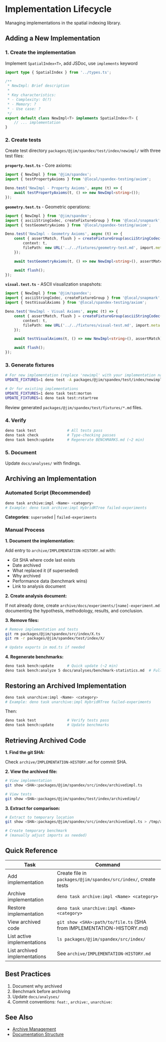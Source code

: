 # Implementation Lifecycle

Managing implementations in the spatial indexing library.

## Adding a New Implementation

### 1. Create the implementation

Implement `SpatialIndex<T>`, add JSDoc, use `implements` keyword

```typescript
import type { SpatialIndex } from '../types.ts';

/**
 * NewImpl: Brief description
 *
 * Key characteristics:
 * - Complexity: O(?)
 * - Memory: ?
 * - Use case: ?
 */
export default class NewImpl<T> implements SpatialIndex<T> {
	// ... implementation
}
```

### 2. Create tests

Create test directory `packages/@jim/spandex/test/index/newimpl/` with three test files:

**`property.test.ts`** - Core axioms:

```typescript
import { NewImpl } from '@jim/spandex';
import { testPropertyAxioms } from '@local/spandex-testing/axiom';

Deno.test('NewImpl - Property Axioms', async (t) => {
	await testPropertyAxioms(t, () => new NewImpl<string>());
});
```

**`geometry.test.ts`** - Geometric operations:

```typescript
import { NewImpl } from '@jim/spandex';
import { asciiStringCodec, createFixtureGroup } from '@local/snapmark';
import { testGeometryAxioms } from '@local/spandex-testing/axiom';

Deno.test('NewImpl - Geometry Axioms', async (t) => {
	const { assertMatch, flush } = createFixtureGroup(asciiStringCodec(), {
		context: t,
		filePath: new URL('../../fixtures/geometry-test.md', import.meta.url),
	});

	await testGeometryAxioms(t, () => new NewImpl<string>(), assertMatch);

	await flush();
});
```

**`visual.test.ts`** - ASCII visualization snapshots:

```typescript
import { NewImpl } from '@jim/spandex';
import { asciiStringCodec, createFixtureGroup } from '@local/snapmark';
import { testVisualAxioms } from '@local/spandex-testing/axiom';

Deno.test('NewImpl - Visual Axioms', async (t) => {
	const { assertMatch, flush } = createFixtureGroup(asciiStringCodec(), {
		context: t,
		filePath: new URL('../../fixtures/visual-test.md', import.meta.url),
	});

	await testVisualAxioms(t, () => new NewImpl<string>(), assertMatch);

	await flush();
});
```

### 3. Generate fixtures

```bash
# For new implementation (replace 'newimpl' with your implementation name)
UPDATE_FIXTURES=1 deno test -A packages/@jim/spandex/test/index/newimpl/

# Or for existing implementations
UPDATE_FIXTURES=1 deno task test:morton
UPDATE_FIXTURES=1 deno task test:rstartree
```

Review generated `packages/@jim/spandex/test/fixtures/*.md` files.

### 4. Verify

```bash
deno task test              # All tests pass
deno task check             # Type-checking passes
deno task bench:update      # Regenerate BENCHMARKS.md (~2 min)
```

### 5. Document

Update `docs/analyses/` with findings.

## Archiving an Implementation

### Automated Script (Recommended)

```bash
deno task archive:impl <Name> <category>
# Example: deno task archive:impl HybridRTree failed-experiments
```

**Categories**: `superseded` | `failed-experiments`

### Manual Process

**1. Document the implementation:**

Add entry to `archive/IMPLEMENTATION-HISTORY.md` with:

- Git SHA where code last exists
- Date archived
- What replaced it (if superseded)
- Why archived
- Performance data (benchmark wins)
- Link to analysis document

**2. Create analysis document:**

If not already done, create `archive/docs/experiments/[name]-experiment.md` documenting the hypothesis, methodology, results, and conclusion.

**3. Remove files:**

```bash
# Remove implementation and tests
git rm packages/@jim/spandex/src/index/X.ts
git rm -r packages/@jim/spandex/test/index/X/

# Update exports in mod.ts if needed
```

**4. Regenerate benchmarks:**

```bash
deno task bench:update      # Quick update (~2 min)
deno task bench:analyze 5 docs/analyses/benchmark-statistics.md  # Full stats (~30 min)
```

## Restoring an Archived Implementation

```bash
deno task unarchive:impl <Name> <category>
# Example: deno task unarchive:impl HybridRTree failed-experiments
```

Then:

```bash
deno task test              # Verify tests pass
deno task bench:update      # Update benchmarks
```

## Retrieving Archived Code

**1. Find the git SHA:**

Check `archive/IMPLEMENTATION-HISTORY.md` for commit SHA.

**2. View the archived file:**

```bash
# View implementation
git show <SHA>:packages/@jim/spandex/src/index/archivedimpl.ts

# View tests
git show <SHA>:packages/@jim/spandex/test/index/archivedimpl/
```

**3. Extract for comparison:**

```bash
# Extract to temporary location
git show <SHA>:packages/@jim/spandex/src/index/archivedimpl.ts > /tmp/archivedimpl.ts

# Create temporary benchmark
# (manually adjust imports as needed)
```

## Quick Reference

| Task                          | Command                                                               |
| ----------------------------- | --------------------------------------------------------------------- |
| Add implementation            | Create file in `packages/@jim/spandex/src/index/`, create tests       |
| Archive implementation        | `deno task archive:impl <Name> <category>`                            |
| Restore implementation        | `deno task unarchive:impl <Name> <category>`                          |
| View archived code            | `git show <SHA>:path/to/file.ts` (SHA from IMPLEMENTATION-HISTORY.md) |
| List active implementations   | `ls packages/@jim/spandex/src/index/`                                 |
| List archived implementations | See `archive/IMPLEMENTATION-HISTORY.md`                               |

## Best Practices

1. Document why archived
2. Benchmark before archiving
3. Update `docs/analyses/`
4. Commit conventions: `feat:`, `archive:`, `unarchive:`

## See Also

- [Archive Management](../archive/README.md)
- [Documentation Structure](./README.md)
